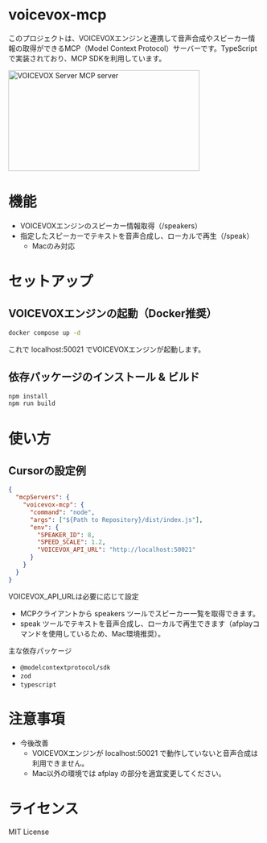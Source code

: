 # voicevox-mcp

このプロジェクトは、VOICEVOXエンジンと連携して音声合成やスピーカー情報の取得ができるMCP（Model Context Protocol）サーバーです。TypeScriptで実装されており、MCP SDKを利用しています。

<a href="https://glama.ai/mcp/servers/@Yuki10Kobayashi/voicevox-mcp">
  <img width="380" height="200" src="https://glama.ai/mcp/servers/@Yuki10Kobayashi/voicevox-mcp/badge" alt="VOICEVOX Server MCP server" />
</a>

# 機能
- VOICEVOXエンジンのスピーカー情報取得（/speakers）
- 指定したスピーカーでテキストを音声合成し、ローカルで再生（/speak）
  - Macのみ対応

# セットアップ

## VOICEVOXエンジンの起動（Docker推奨）

```sh
docker compose up -d
```

これで localhost:50021 でVOICEVOXエンジンが起動します。


## 依存パッケージのインストール & ビルド

```sh
npm install
npm run build 
```



# 使い方

## Cursorの設定例

```.cursor/mcp.json
{
  "mcpServers": {
    "voicevox-mcp": {
      "command": "node",
      "args": ["${Path to Repository}/dist/index.js"],
      "env": {
        "SPEAKER_ID": 8,
        "SPEED_SCALE": 1.2,
        "VOICEVOX_API_URL": "http://localhost:50021" 
      }
    }
  }
}
```

VOICEVOX_API_URLは必要に応じて設定


- MCPクライアントから speakers ツールでスピーカー一覧を取得できます。
- speak ツールでテキストを音声合成し、ローカルで再生できます（afplayコマンドを使用しているため、Mac環境推奨）。

主な依存パッケージ

- `@modelcontextprotocol/sdk`
- `zod`
- `typescript`


# 注意事項

- 今後改善
  - VOICEVOXエンジンが localhost:50021 で動作していないと音声合成は利用できません。
  - Mac以外の環境では afplay の部分を適宜変更してください。


# ライセンス

MIT License